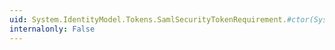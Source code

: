 ```yaml
---
uid: System.IdentityModel.Tokens.SamlSecurityTokenRequirement.#ctor(System.Xml.XmlElement)
internalonly: False
---
```

